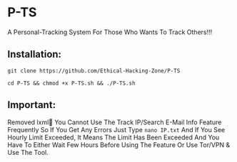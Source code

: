 # P-TS
A Personal-Tracking System For Those Who Wants To Track Others!!!

## Installation:

`git clone https://github.com/Ethical-Hacking-Zone/P-TS`

`cd P-TS && chmod +x P-TS.sh && ./P-TS.sh`

## Important:

Removed lxml🙂
You Cannot Use The Track IP/Search E-Mail Info Feature Frequently So If You Get Any Errors Just Type `nano IP.txt` And If You See Hourly Limit Exceeded, It Means The Limit Has Been Exceeded And You Have To Either Wait Few Hours Before Using The Feature Or Use Tor/VPN & Use The Tool.
